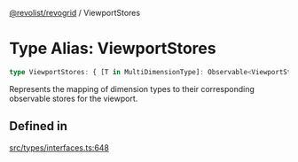 [@revolist/revogrid](README.md) / ViewportStores

# Type Alias: ViewportStores

```ts
type ViewportStores: { [T in MultiDimensionType]: Observable<ViewportState> };
```

Represents the mapping of dimension types to their corresponding observable stores for the viewport.

## Defined in

[src/types/interfaces.ts:648](https://github.com/revolist/revogrid/blob/39cfd614966a26ee6ce63b18984e6b24b2874cc5/src/types/interfaces.ts#L648)
